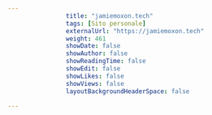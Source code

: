 ---
                title: "jamiemoxon.tech"
                tags: [Sito personale]
                externalUrl: "https://jamiemoxon.tech"
                weight: 461
                showDate: false
                showAuthor: false
                showReadingTime: false
                showEdit: false
                showLikes: false
                showViews: false
                layoutBackgroundHeaderSpace: false
                ---

